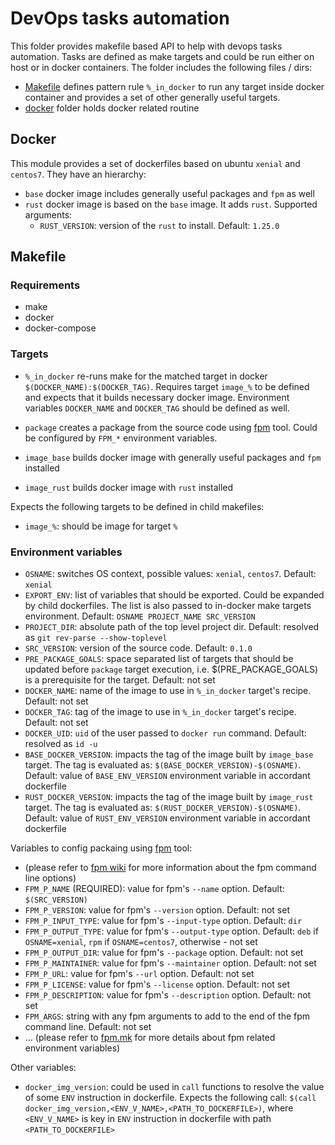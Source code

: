 # DevOps tasks automation

This folder provides makefile based API to help with devops tasks automation. Tasks are defined as make targets and could be run either on host or in docker containers. The folder includes the following files / dirs:
- [Makefile](Makefile) defines pattern rule `%_in_docker` to run any target inside docker container and provides a set of other generally useful targets.
- [docker](docker) folder holds docker related routine


## Docker

This module provides a set of dockerfiles based on ubuntu `xenial` and `centos7`. They have an hierarchy:
- `base` docker image includes generally useful packages and `fpm` as well
- `rust` docker image is based on the `base` image. It adds `rust`. Supported arguments:
  - `RUST_VERSION`: version of the `rust` to install. Default: `1.25.0`

## Makefile

### Requirements

- make
- docker
- docker-compose

### Targets

- `%_in_docker` re-runs make for the matched target in docker `$(DOCKER_NAME):$(DOCKER_TAG)`. Requires target `image_%` to be defined and expects that it builds necessary docker image. Environment variables `DOCKER_NAME` and `DOCKER_TAG` should be defined as well.
- `package` creates a package from the source code using [fpm][a1feb9f1] tool. Could be configured by `FPM_*` environment variables.
- `image_base` builds docker image with generally useful packages and `fpm` installed
- `image_rust` builds docker image with `rust` installed

  [a1feb9f1]: https://github.com/jordansissel/fpm "fpm"

Expects the following targets to be defined in child makefiles:
- `image_%`: should be image for target `%`

### Environment variables

- `OSNAME`: switches OS context, possible values: `xenial`, `centos7`. Default: `xenial`
- `EXPORT_ENV`: list of variables that should be exported. Could be expanded by child dockerfiles. The list is also passed to in-docker make targets environment. Default: `OSNAME PROJECT_NAME SRC_VERSION`
- `PROJECT_DIR`: absolute path of the top level project dir. Default: resolved as `git rev-parse --show-toplevel`
- `SRC_VERSION`: version of the source code. Default: `0.1.0`
- `PRE_PACKAGE_GOALS`: space separated list of targets that should be updated before `package` target execution, i.e. $(PRE_PACKAGE_GOALS) is a prerequisite for the target. Default: not set
- `DOCKER_NAME`: name of the image to use in `%_in_docker` target's recipe. Default: not set
- `DOCKER_TAG`: tag of the image to use in `%_in_docker` target's recipe. Default: not set
- `DOCKER_UID`: `uid` of the user passed to `docker run` command. Default: resolved as `id -u`
- `BASE_DOCKER_VERSION`: impacts the tag of the image built by `image_base` target. The tag is evaluated as: `$(BASE_DOCKER_VERSION)-$(OSNAME)`. Default: value of `BASE_ENV_VERSION` environment variable in accordant dockerfile
- `RUST_DOCKER_VERSION`: impacts the tag of the image built by `image_rust` target. The tag is evaluated as: `$(RUST_DOCKER_VERSION)-$(OSNAME)`. Default: value of `RUST_ENV_VERSION` environment variable in accordant dockerfile

Variables to config packaing using [fpm][a1feb9f1] tool:
  - (please refer to [fpm wiki][3c28cd3e] for more information about the fpm command line options)
  - `FPM_P_NAME` (REQUIRED): value for fpm's `--name` option. Default: `$(SRC_VERSION)`
  - `FPM_P_VERSION`: value for fpm's `--version` option. Default: not set
  - `FPM_P_INPUT_TYPE`: value for fpm's `--input-type` option. Default: `dir`
  - `FPM_P_OUTPUT_TYPE`: value for fpm's `--output-type` option. Default: `deb` if `OSNAME=xenial`, `rpm` if `OSNAME=centos7`, otherwise - not set
  - `FPM_P_OUTPUT_DIR`: value for fpm's `--package` option. Default: not set
  - `FPM_P_MAINTAINER`: value for fpm's `--maintainer` option. Default: not set
  - `FPM_P_URL`: value for fpm's `--url` option. Default: not set
  - `FPM_P_LICENSE`: value for fpm's `--license` option. Default: not set
  - `FPM_P_DESCRIPTION`: value for fpm's `--description` option. Default: not set
  - `FPM_ARGS`: string with any fpm arguments to add to the end of the fpm command line. Default: not set
  - ... (please refer to [fpm.mk](ext/fpm.mk) for more details about fpm related environment variables)

  [3c28cd3e]: https://github.com/jordansissel/fpm/wiki "fpm wiki"

Other variables:
- `docker_img_version`: could be used in `call` functions to resolve the value of some `ENV` instruction in dockerfile. Expects the following call: `$(call docker_img_version,<ENV_V_NAME>,<PATH_TO_DOCKERFILE>)`, where `<ENV_V_NAME>` is key in `ENV` instruction in dockerfile with path `<PATH_TO_DOCKERFILE>`
